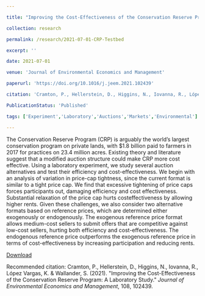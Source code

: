 ```yaml
---

title: "Improving the Cost-Effectiveness of the Conservation Reserve Program: A Laboratory Study"

collection: research

permalink: /research/2021-07-01-CRP-Testbed

excerpt: ''

date: 2021-07-01

venue: 'Journal of Environmental Economics and Management'

paperurl: 'https://doi.org/10.1016/j.jeem.2021.102439'

citation: 'Cramton, P., Hellerstein, D., Higgins, N., Iovanna, R., López Vargas, K. & Wallander, S. (2021). &quot;Improving the Cost-Effectiveness of the Conservation Reserve Program: A Laboratory Study.&quot; <i>Journal of Environmental Economics and Management</i>, 108, 102439.'

PublicationStatus: 'Published'

tags: ['Experiment','Laboratory','Auctions','Markets','Environmental']

---
```

The Conservation Reserve Program (CRP) is arguably the world’s largest conservation
program on private lands, with $1.8 billion paid to farmers in 2017 for practices on 23.4
million acres. Existing theory and literature suggest that a modified auction structure
could make CRP more cost effective. Using a laboratory experiment, we study several
auction alternatives and test their efficiency and cost-effectiveness. We begin with an
analysis of variation in price-cap tightness, since the current format is similar to a tight
price cap. We find that excessive tightening of price caps forces participants out, damaging
efficiency and cost effectiveness. Substantial relaxation of the price cap hurts costeffectiveness
by allowing higher rents. Given these challenges, we also consider two alternative
formats based on reference prices, which are determined either exogenously
or endogenously. The exogenous reference price format allows medium-cost sellers to
submit offers that are competitive against low-cost sellers, hurting both efficiency and
cost-effectiveness. The endogenous reference price outperforms the exogenous reference
price in terms of cost-effectiveness by increasing participation and reducing rents.

[Download](https://doi.org/10.1016/j.jeem.2021.102439)

Recommended citation: Cramton, P., Hellerstein, D., Higgins, N., Iovanna, R., López Vargas, K. & Wallander, S. (2021). &quot;Improving the Cost-Effectiveness of the Conservation Reserve Program: A Laboratory Study.&quot; <i>Journal of Environmental Economics and Management</i>, 108, 102439.
